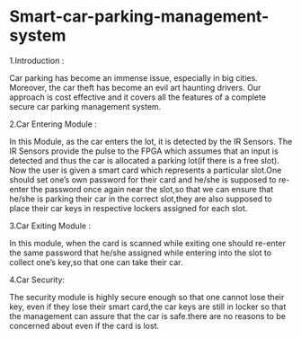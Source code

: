 # Smart-car-parking-management-system
1.Introduction :

Car parking has become an immense issue, especially in big cities. Moreover, the car theft has become an evil art haunting drivers. Our approach is cost effective and it covers all the features of a complete secure car parking management system.

2.Car Entering Module :

In this Module, as the car enters the lot, it is detected by the IR Sensors. The IR Sensors provide the pulse to the FPGA which assumes that an input is detected and thus the car is allocated a parking lot(if there is a free slot). Now the user is given a smart card which represents a particular slot.One should set one’s own password for their card and he/she is supposed to re-enter the password once again near the slot,so that we can ensure that he/she is parking their car in the correct slot,they are also supposed to place their car keys in respective lockers assigned for each slot.

3.Car Exiting Module :

In this module, when the card is scanned while exiting one should re-enter the same password that he/she assigned while entering into the slot to collect one’s key,so that one can take their car.

4.Car Security:

The security module is highly secure enough so that one cannot lose their key, even if they lose their smart card,the car keys are still in locker so that the management can assure that the car is safe.there are no reasons to be concerned about even if the card is lost.
